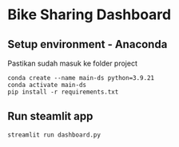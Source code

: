# Bike Sharing Dashboard

## Setup environment - Anaconda
Pastikan sudah masuk ke folder project
```
conda create --name main-ds python=3.9.21
conda activate main-ds
pip install -r requirements.txt
```

## Run steamlit app
```
streamlit run dashboard.py
```
